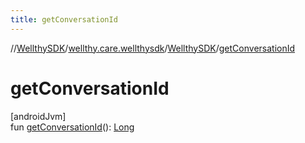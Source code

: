 ```yaml
---
title: getConversationId
---
```

//[WellthySDK](../../../index.html)/[wellthy.care.wellthysdk](../index.html)/[WellthySDK](index.html)/[getConversationId](get-conversation-id.html)



# getConversationId



[androidJvm]\
fun [getConversationId](get-conversation-id.html)(): [Long](https://kotlinlang.org/api/latest/jvm/stdlib/kotlin/-long/index.html)




